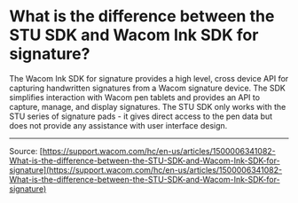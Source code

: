 # What is the difference between the STU SDK and Wacom Ink SDK for signature?

The Wacom Ink SDK for signature provides a high level, cross device API for capturing handwritten signatures from a Wacom signature device. The SDK simplifies interaction with Wacom pen tablets and provides an API to capture, manage, and display signatures. The STU SDK only works with the STU series of signature pads - it gives direct access to the pen data but does not provide any assistance with user interface design.

---
Source: [https://support.wacom.com/hc/en-us/articles/1500006341082-What-is-the-difference-between-the-STU-SDK-and-Wacom-Ink-SDK-for-signature](https://support.wacom.com/hc/en-us/articles/1500006341082-What-is-the-difference-between-the-STU-SDK-and-Wacom-Ink-SDK-for-signature)
